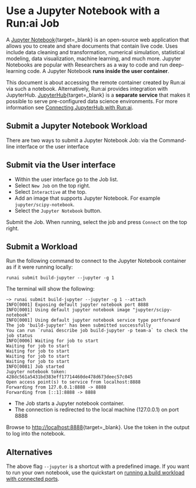 # Use a Jupyter Notebook with a Run:ai Job

A [Jupyter Notebook](https://jupyter.org){target=_blank} is an open-source web application that allows you to create and share documents that contain live code. Uses include data cleaning and transformation, numerical simulation, statistical modeling, data visualization, machine learning, and much more. Jupyter Notebooks are popular with Researchers as a way to code and run deep-learning code. A Jupyter Notebook **runs inside the user container**.

This document is about accessing the remote container created by Run:ai via such a notebook. Alternatively, Run:ai provides integration with JupyterHub. [JupyterHub](https://jupyter.org/hub){target=_blank} is a **separate service** that makes it possible to serve pre-configured data science environments. For more information see [Connecting JupyterHub with Run:ai](../../admin/integration/jupyterhub.md).

## Submit a Jupyter Notebook Workload

There are two ways to submit a Jupyter Notebook Job: via the Command-line interface or the user interface

## Submit via the User interface

* Within the user interface go to the Job list.
* Select `New Job` on the top right.
* Select `Interactive` at the top.
* Add an image that supports Jupyter Notebook. For example `jupyter/scipy-notebook`.
* Select the `Jupyter Notebook` button.

Submit the Job. When running, select the job and press `Connect` on the top right.

## Submit a Workload

Run the following command to connect to the Jupyter Notebook container as if it were running locally:

```
runai submit build-jupyter --jupyter -g 1
```

The terminal will show the following:

``` shell
~> runai submit build-jupyter --jupyter -g 1 --attach
INFO[0001] Exposing default jupyter notebook port 8888
INFO[0001] Using default jupyter notebook image "jupyter/scipy-notebook"
INFO[0001] Using default jupyter notebook service type portforward
The job 'build-jupyter' has been submitted successfully
You can run `runai describe job build-jupyter -p team-a` to check the job status
INFO[0006] Waiting for job to start
Waiting for job to start
Waiting for job to start
Waiting for job to start
Waiting for job to start
INFO[0081] Job started
Jupyter notebook token: 428dc561a5431bd383eff17714460de478d673deec57c045
Open access point(s) to service from localhost:8888
Forwarding from 127.0.0.1:8888 -> 8888
Forwarding from [::1]:8888 -> 8888
```

* The Job starts a Jupyter notebook container.
* The connection is redirected to the local machine (127.0.0.1) on port 8888

Browse to [http://localhost:8888](http://localhost:8888){target=_blank}. Use the token in the output to log into the notebook.

## Alternatives

The above flag `--jupyter` is a shortcut with a predefined image. If you want to run your own notebook, use the quickstart on [running a build workload with connected ports](../Walkthroughs/walkthrough-build-ports.md).
